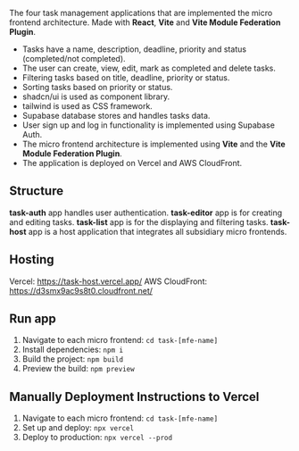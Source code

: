 The four task management applications that are implemented the micro frontend architecture.
Made with **React**, **Vite** and **Vite Module Federation Plugin**.

-   Tasks have a name, description, deadline, priority and status (completed/not completed).
-   The user can create, view, edit, mark as completed and delete tasks.
-   Filtering tasks based on title, deadline, priority or status.
-   Sorting tasks based on priority or status.
-   shadcn/ui is used as component library.
-   tailwind is used as CSS framework.
-   Supabase database stores and handles tasks data.
-   User sign up and log in functionality is implemented using Supabase Auth.
-   The micro frontend architecture is implemented using **Vite** and the **Vite Module Federation Plugin**.
-   The application is deployed on Vercel and AWS CloudFront.

## Structure

**task-auth** app handles user authentication.
**task-editor** app is for creating and editing tasks.
**task-list** app is for the displaying and filtering tasks.
**task-host** app is a host application that integrates all subsidiary micro frontends.

## Hosting

Vercel: https://task-host.vercel.app/
AWS CloudFront: https://d3smx9ac9s8t0.cloudfront.net/

## Run app

1. Navigate to each micro frontend: `cd task-[mfe-name]`
2. Install dependencies: `npm i`
3. Build the project: `npm build`
4. Preview the build: `npm preview`

## Manually Deployment Instructions to Vercel

1. Navigate to each micro frontend: `cd task-[mfe-name]`
2. Set up and deploy: `npx vercel`
3. Deploy to production: `npx vercel --prod`
